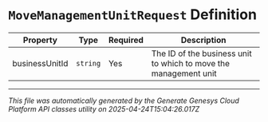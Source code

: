 # `MoveManagementUnitRequest` Definition

| Property | Type | Required | Description |
|----------|------|----------|-------------|
| businessUnitId | `string` | Yes | The ID of the business unit to which to move the management unit |

---

*This file was automatically generated by the Generate Genesys Cloud Platform API classes utility on 2025-04-24T15:04:26.017Z*